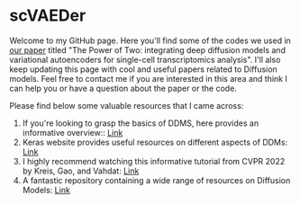 # scVAEDer
Welcome to my GitHub page. Here you'll find some of the codes we used in [our paper](https://www.biorxiv.org/content/10.1101/2023.04.13.536789v1) titled "The Power of Two: integrating deep diffusion models and variational autoencoders for single-cell transcriptomics analysis". I'll also keep updating this page with cool and useful papers related to Diffusion models. Feel free to contact me if you are interested in this area and think I can help you or have a question about the paper or the code.



Please find below some valuable resources that I came across: 
1) If you're looking to grasp the basics of DDMS, here provides an informative overview:: [Link](https://aman.ai/primers/ai/diffusion-models/) 
2) Keras website provides useful resources on different aspects of DDMs: [Link](https://keras.io/examples/generative/random_walks_with_stable_diffusion/)
3) I highly recommend watching this informative tutorial from CVPR 2022 by Kreis, Gao, and Vahdat: [Link](https://www.youtube.com/watch?v=cS6JQpEY9cs)
4) A fantastic repository containing a wide range of resources on Diffusion Models: [Link](https://github.com/heejkoo/Awesome-Diffusion-Models)
